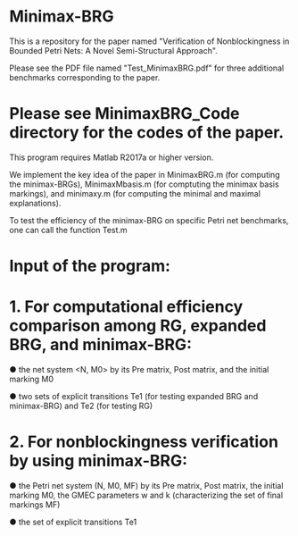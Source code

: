 # Minimax-BRG

This is a repository for the paper named "Verification of Nonblockingness in Bounded Petri Nets: A Novel Semi-Structural Approach".

Please see the PDF file named "Test_MinimaxBRG.pdf" for three additional benchmarks corresponding to the paper.

# Please see MinimaxBRG_Code directory for the codes of the paper.

This program requires Matlab R2017a or higher version.

We implement the key idea of the paper in MinimaxBRG.m (for computing the minimax-BRGs), MinimaxMbasis.m (for comptuting the minimax basis markings), and minimaxy.m (for computing the minimal and maximal explanations).

To test the efficiency of the minimax-BRG on specific Petri net benchmarks, one can call the function Test.m

# Input of the program:

# 1. For computational efficiency comparison among RG, expanded BRG, and minimax-BRG:

● the net system <N, M0> by its Pre matrix, Post matrix, and the initial marking M0

● two sets of explicit transitions Te1 (for testing expanded BRG and minimax-BRG) and Te2 (for testing RG)


# 2. For nonblockingness verification by using minimax-BRG:

● the Petri net system (N, M0, MF) by its Pre matrix, Post matrix, the initial marking M0, the GMEC parameters w and k (characterizing the set of final markings MF)

● the set of explicit transitions Te1

